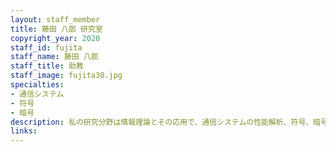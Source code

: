 ```yaml
---
layout: staff_member
title: 藤田 八郎 研究室
copyright_year: 2020
staff_id: fujita
staff_name: 藤田 八郎
staff_title: 助教
staff_image: fujita30.jpg
specialties:
- 通信システム
- 符号
- 暗号
description: 私の研究分野は情報理論とその応用で、通信システムの性能解析、符号、暗号の問題に取り組んでいます。
links:
---
```


